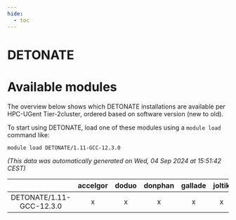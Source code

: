 ```yaml
---
hide:
  - toc
---
```


DETONATE
========

# Available modules


The overview below shows which DETONATE installations are available per HPC-UGent Tier-2cluster, ordered based on software version (new to old).

To start using DETONATE, load one of these modules using a `module load` command like:

```shell
module load DETONATE/1.11-GCC-12.3.0
```

*(This data was automatically generated on Wed, 04 Sep 2024 at 15:51:42 CEST)*  

| |accelgor|doduo|donphan|gallade|joltik|shinx|skitty|
| :---: | :---: | :---: | :---: | :---: | :---: | :---: | :---: |
|DETONATE/1.11-GCC-12.3.0|x|x|x|x|x|x|x|
